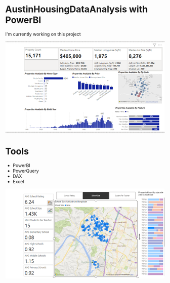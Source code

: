 # AustinHousingDataAnalysis with PowerBI
I'm currently working on this project

![](https://github.com/mona-baharlou/AustinHousingDataAnalysis/blob/main/aus1.PNG)


# Tools
 - PowerBI
 - PowerQuery
 - DAX
 - Excel

![](https://github.com/mona-baharlou/AustinHousingDataAnalysis/blob/main/aus3.PNG)
